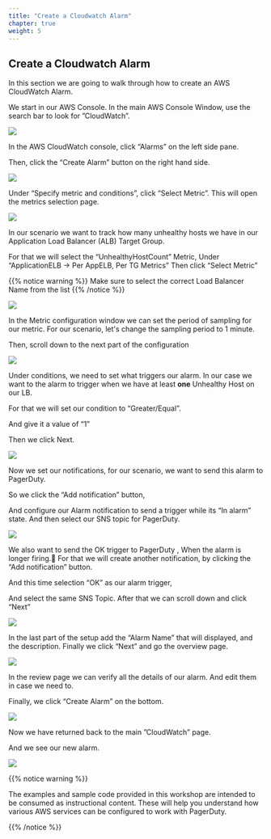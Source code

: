```yaml
---
title: "Create a Cloudwatch Alarm"
chapter: true
weight: 5
---
```


## Create a Cloudwatch Alarm

In this section we are going to walk through how to create an AWS CloudWatch Alarm.

We start in our AWS Console. In the main AWS Console Window, use the search bar to look for ”CloudWatch”.

![](/images/cw_alarm1.png)

In the AWS CloudWatch console, click “Alarms” on the left side pane.

Then, click the “Create Alarm” button on the right hand side.

![](/images/cw_alarm2.png)

Under “Specify metric and conditions”, click “Select Metric”. This will open the metrics selection page.

![](/images/cw_alarm3.png)

In our scenario we want to track how many unhealthy hosts we have in our Application Load Balancer (ALB) Target Group.

For that we will select the “UnhealthyHostCount” Metric,
Under “ApplicationELB -> Per AppELB, Per TG Metrics”
Then click “Select Metric” 

{{% notice warning %}}
Make sure to select the correct Load Balancer Name from the list
{{% /notice %}}

![](/images/cw_alarm4.png)

In the Metric configuration window we can set the period of sampling for our metric.
For our scenario, let's change the sampling period to 1 minute.

Then, scroll down to the next part of the configuration

![](/images/cw_alarm5.png)

Under conditions, we need to set what triggers our alarm. In our case we want to the alarm to trigger when we have at least __one__ Unhealthy Host on our LB.

For that we will set our condition to “Greater/Equal”.

And give it a value of “1”

Then we click Next.

![](/images/cw_alarm6.png)

Now we set our notifications, for our scenario, we want to send this alarm to PagerDuty.

So we click the “Add notification” button,

And configure our Alarm notification to send a trigger while its “In alarm” state. And then select our SNS topic for PagerDuty.


![](/images/cw_alarm7.png)

We also want to send the OK trigger to PagerDuty , When the alarm is longer firing.
For that we will create another notification, by clicking the “Add notification” button.

And this time selection “OK” as our alarm trigger,

And select the same SNS Topic. After that we can scroll down and click “Next”

![](/images/cw_alarm8.png)

In the last part of the setup add the “Alarm Name” that will displayed, and the description. Finally we click “Next” and go the overview page.

![](/images/cw_alarm9.png)

In the review page we can verify all the details of our alarm.
And edit them in case we need to.

Finally, we click “Create Alarm” on the bottom.

![](/images/cw_alarm10.png)

Now we have returned back to the main ”CloudWatch” page.

And we see our new alarm.

![](/images/cw_alarm11.png)


{{% notice warning %}}
<p style='text-align: left;'>
The examples and sample code provided in this workshop are intended to be consumed as instructional content. These will help you understand how various AWS services can be configured to work with PagerDuty.
</p>
{{% /notice %}}